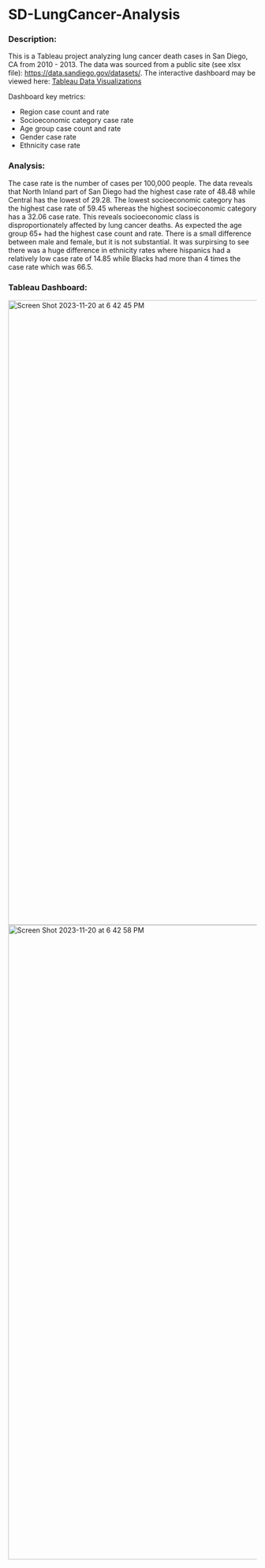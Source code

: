 # SD-LungCancer-Analysis
### Description:
This is a Tableau project analyzing lung cancer death cases in San Diego, CA from 2010 - 2013. The data was sourced from a public site (see xlsx file): https://data.sandiego.gov/datasets/. The interactive dashboard may be viewed here: [Tableau Data Visualizations](https://public.tableau.com/views/SanDiegoLungCancerDeaths2010-2013/Dashboard1?:language=en-US&:display_count=n&:origin=viz_share_link)

Dashboard key metrics:

* Region case count and rate
* Socioeconomic category case rate
* Age group case count and rate
* Gender case rate
* Ethnicity case rate

### Analysis:
The case rate is the number of cases per 100,000 people. The data reveals that North Inland part of San Diego had the highest case rate of 48.48 while Central has the lowest of 29.28. The lowest socioeconomic category has the highest case rate of 59.45 whereas the highest socioeconomic category has a 32.06 case rate. This reveals socioeconomic class is disproportionately affected by lung cancer deaths. As expected the age group 65+ had the highest case count and rate. There is a small difference between male and female, but it is not substantial. It was surpirsing to see there was a huge difference in ethnicity rates where hispanics had a relatively low case rate of 14.85 while Blacks had more than 4 times the case rate which was 66.5. 

### Tableau Dashboard:
<img width="1268" alt="Screen Shot 2023-11-20 at 6 42 45 PM" src="https://github.com/stephenaigner/SD-LungCancer-Analysis/assets/90224544/a405b521-077d-48e9-9074-ac81b10f9ca2">
<img width="1288" alt="Screen Shot 2023-11-20 at 6 42 58 PM" src="https://github.com/stephenaigner/SD-LungCancer-Analysis/assets/90224544/4775051c-13ce-437c-b281-dd7b178f0fd5">
